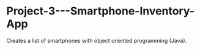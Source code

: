 # Project-3---Smartphone-Inventory-App
Creates a list of smartphones with object oriented programming (Java).
